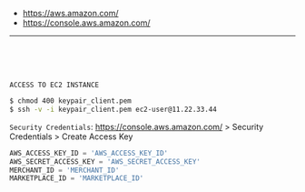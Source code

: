 - https://aws.amazon.com/
- https://console.aws.amazon.com/


---

<br><br><br>

`ACCESS TO EC2 INSTANCE`

```bash
$ chmod 400 keypair_client.pem
$ ssh -v -i keypair_client.pem ec2-user@11.22.33.44
```



`Security Credentials`: https://console.aws.amazon.com/ > Security Credentials > Create Access Key
```python
AWS_ACCESS_KEY_ID = 'AWS_ACCESS_KEY_ID'
AWS_SECRET_ACCESS_KEY = 'AWS_SECRET_ACCESS_KEY'
MERCHANT_ID = 'MERCHANT_ID'
MARKETPLACE_ID = 'MARKETPLACE_ID' 
```
